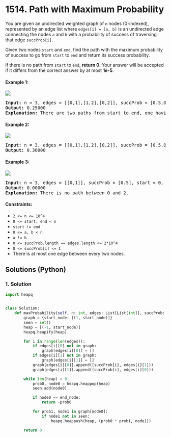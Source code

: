 # 1514. Path with Maximum Probability
You are given an undirected weighted graph of `n` nodes (0-indexed), represented by an edge list where `edges[i] = [a, b]` is an undirected edge connecting the nodes `a` and `b` with a probability of success of traversing that edge `succProb[i]`.

Given two nodes `start` and `end`, find the path with the maximum probability of success to go from `start` to `end` and return its success probability.

If there is no path from `start` to `end`, **return 0**. Your answer will be accepted if it differs from the correct answer by at most **1e-5**.

#### Example 1:
![](https://assets.leetcode.com/uploads/2019/09/20/1558_ex1.png)
<pre>
<strong>Input:</strong> n = 3, edges = [[0,1],[1,2],[0,2]], succProb = [0.5,0.5,0.2], start = 0, end = 2
<strong>Output:</strong> 0.25000
<strong>Explanation:</strong> There are two paths from start to end, one having a probability of success = 0.2 and the other has 0.5 * 0.5 = 0.25.
</pre>

#### Example 2:
![](https://assets.leetcode.com/uploads/2019/09/20/1558_ex2.png)
<pre>
<strong>Input:</strong> n = 3, edges = [[0,1],[1,2],[0,2]], succProb = [0.5,0.5,0.3], start = 0, end = 2
<strong>Output:</strong> 0.30000
</pre>

#### Example 3:
![](https://assets.leetcode.com/uploads/2019/09/20/1558_ex3.png)
<pre>
<strong>Input:</strong> n = 3, edges = [[0,1]], succProb = [0.5], start = 0, end = 2
<strong>Output:</strong> 0.00000
<strong>Explanation:</strong> There is no path between 0 and 2.
</pre>

#### Constraints:
* `2 <= n <= 10^4`
* `0 <= start, end < n`
* `start != end`
* `0 <= a, b < n`
* `a != b`
* `0 <= succProb.length == edges.length <= 2*10^4`
* `0 <= succProb[i] <= 1`
* There is at most one edge between every two nodes.

## Solutions (Python)

### 1. Solution
```Python
import heapq


class Solution:
    def maxProbability(self, n: int, edges: List[List[int]], succProb: List[float], start_node: int, end_node: int) -> float:
        graph = {start_node: [(1, start_node)]}
        seen = set()
        heap = [(-1, start_node)]
        heapq.heapify(heap)

        for i in range(len(edges)):
            if edges[i][0] not in graph:
                graph[edges[i][0]] = []
            if edges[i][1] not in graph:
                graph[edges[i][1]] = []
            graph[edges[i][0]].append((succProb[i], edges[i][1]))
            graph[edges[i][1]].append((succProb[i], edges[i][0]))

        while len(heap) > 0:
            prob0, node0 = heapq.heappop(heap)
            seen.add(node0)

            if node0 == end_node:
                return -prob0

            for prob1, node1 in graph[node0]:
                if node1 not in seen:
                    heapq.heappush(heap, (prob0 * prob1, node1))

        return 0
```
